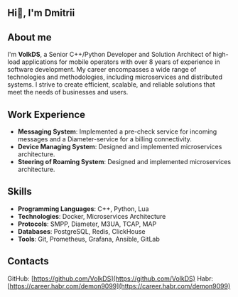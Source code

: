 ## Hi👋, I'm Dmitrii

## About me
I'm **VolkDS**, a Senior C++/Python Developer and Solution Architect of high-load applications for mobile operators with over 8 years of experience in software development. My career encompasses a wide range of technologies and methodologies, including microservices and distributed systems. I strive to create efficient, scalable, and reliable solutions that meet the needs of businesses and users.

## Work Experience
- **Messaging System**: Implemented a pre-check service for incoming messages and a Diameter-service for a billing connectivity.
- **Device Managing System**: Designed and implemented microservices architecture.
- **Steering of Roaming System**: Designed and implemented microservices architecture.

## Skills
- **Programming Languages**: C++, Python, Lua
- **Technologies**: Docker, Microservices Architecture
- **Protocols**: SMPP, Diameter, M3UA, TCAP, MAP
- **Databases**: PostgreSQL, Redis, ClickHouse
- **Tools**: Git, Prometheus, Grafana, Ansible, GitLab

## Contacts
GitHub: [https://github.com/VolkDS](https://github.com/VolkDS)
Habr: [https://career.habr.com/demon9099](https://career.habr.com/demon9099)
